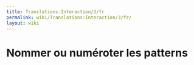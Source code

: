 ```yaml
---
title: Translations:Interaction/3/fr
permalink: wiki/Translations:Interaction/3/fr/
layout: wiki
---
```


# Nommer ou numéroter les patterns
